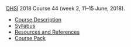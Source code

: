 [DHSI](http://dhsi.org) 2018 Course 44 (week 2, 11–15 June, 2018).

* [Course Description](dhsi-XPath_CourseDescription.md) 
* [Syllabus](schedule/schedule-full.xhtml)
* [Resources and References](References.md)
* [Course Pack](https://github.com/ebeshero/UpTransformation/blob/master/coursepack/XPath_coursepak.pdf)

